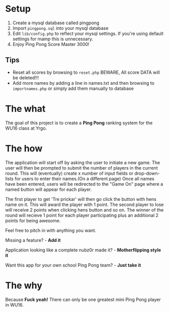 # Setup
1. Create a mysql database called pingpong
1. Import ```pingpong.sql``` into your mysql database
1. Edit ```lib/config.php``` to reflect your mysql settings. If you're using default settings for mamp this is unnecessary.
1. Enjoy Ping Pong Score Master 3000!

## Tips
* Reset all scores by browsing to ```reset.php``` BEWARE, All score DATA will be deleted!!!
* Add more names by adding a line in names.txt and then browsing to ```importnames.php``` or simply add them manually to database

# The what

The goal of this project is to create a **Ping Pong** ranking system for
the WU16 class at Yrgo.

# The how

The application will start off by asking the user to initiate a new game.
The user will then be prompted to submit the number of players in the current round.
This will (eventually) create x number of input fields or drop-down-lists for users to enter their names.(On a different page)
Once all names have been entered, users will be redirected to the "Game On" page where a named button will appear for each player.

The first player to get 'Tre prickar' will then go click the button with hens name on it. This will award the player with 1 point.
The second player to lose will receive 2 points when clicking hens button and so on.
The winner of the round will recieve 1 point for each player participating plus an additional 2 points for being awesome.

Feel free to pitch in with anything you want.

Missing a feature? - **Add it**

Application looking like a complete nubz0r made it? - **Motherflipping style  it**

Want this app for your own school Ping Pong team? - **Just take it**

# The why

Because **Fuck yeah!** There can only be one greatest mini Ping Pong player in WU16.
